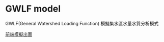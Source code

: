 # GWLF model

GWLF(General Watershed Loading Function) 
模擬集水區水量水質分析模式

[前端模擬出圖](https://huskyhsu.github.io/GWLF-model/)